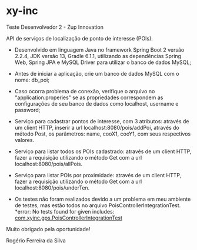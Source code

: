 # xy-inc
Teste Desenvolvedor 2 - Zup Innovation

API de serviços de localização de ponto de interesse (POIs).

- Desenvolvido em linguagem Java no framework Spring Boot 2 versão 2.2.4, JDK versão 13, Gradle 6.1.1, utilizando as dependências Spring Web, Spring JPA e MySQL Driver para utilizar o banco de dados MySQL;

- Antes de iniciar a aplicação, crie um banco de dados MySQL com o nome: db_poi;

- Caso ocorra problema de conexão, verifique o arquivo no "application.properies" se as propriedades correspondem as configurações de seu banco de dados como localhost, username e password;

- Serviço para cadastrar pontos de interesse, com 3 atributos: através de um client HTTP, inserir a url localhost:8080/pois/addPoi, através do método Post, os parâmetros: name, cooX1, cooY1, com seus respectivos valores.

- Serviço para listar todos os POIs cadastrado: através de um client HTTP, fazer a requisição utilizando o método Get com a url localhost:8080/pois/allPois.

- Serviço para listar POIs por proximidade: através de um client HTTP, fazer a requisição utilizando o método Get com a url localhost:8080/pois/underTen.

- Os testes não foram realizados devido a um problema em meu ambiente de testes, mas estão todos no arquivo PoisControllerIntegrationTest.
*error: No tests found for given includes: [com.xyinc.gps.PoisControllerIntegrationTest](filter.includeTestsMatching)

Muito obrigado pela oportunidade!

Rogério Ferreira da Silva



